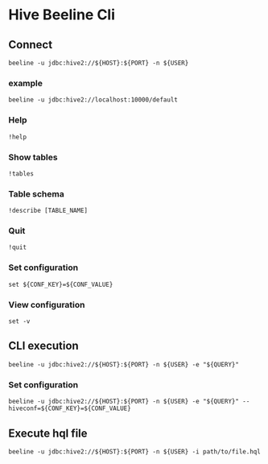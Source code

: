 # Hive Beeline Cli

## Connect
```
beeline -u jdbc:hive2://${HOST}:${PORT} -n ${USER}
```

### example
```
beeline -u jdbc:hive2://localhost:10000/default
```

### Help
```
!help
```

### Show tables
```
!tables
```

### Table schema
```
!describe [TABLE_NAME]
```

### Quit
```
!quit
```

### Set configuration
```
set ${CONF_KEY}=${CONF_VALUE}
```

### View configuration
```
set -v
```

## CLI execution
```
beeline -u jdbc:hive2://${HOST}:${PORT} -n ${USER} -e "${QUERY}"
```

### Set configuration
```
beeline -u jdbc:hive2://${HOST}:${PORT} -n ${USER} -e "${QUERY}" --hiveconf=${CONF_KEY}=${CONF_VALUE}
```


## Execute hql file
```
beeline -u jdbc:hive2://${HOST}:${PORT} -n ${USER} -i path/to/file.hql
```
